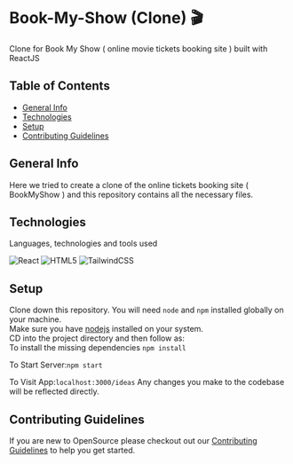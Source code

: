 # Book-My-Show (Clone) 🎬

Clone for Book My Show ( online movie tickets booking site ) built with ReactJS

## Table of Contents

- [General Info](#general-info)
- [Technologies](#technologies)
- [Setup](#setup)
- [Contributing Guidelines](https://github.com/HackrackClub/BookMyShow-Clone/blob/master/CONTRIBUTING.md)

## General Info
Here we tried to create a clone of the online tickets booking site ( BookMyShow ) and this repository contains all the necessary files.

## Technologies

Languages, technologies and tools used

![React](https://img.shields.io/badge/react-%2320232a.svg?style=for-the-badge&logo=react&logoColor=%2361DAFB)
![HTML5](https://img.shields.io/badge/html5-%23E34F26.svg?style=for-the-badge&logo=html5&logoColor=white)
![TailwindCSS](https://img.shields.io/badge/tailwindcss-%2338B2AC.svg?style=for-the-badge&logo=tailwind-css&logoColor=white)

## Setup

Clone down this repository. 
You will need ```node``` and ```npm``` installed globally on your machine.<br>
Make sure you have [nodejs](https://nodejs.org/en/) installed on your system.<br>
CD into the project directory and then follow as:<br>
To install the missing dependencies
```npm install```

To Start Server:```npm start```

To Visit App:```localhost:3000/ideas```
Any changes you make to the codebase will be reflected directly.

## Contributing Guidelines
If you are new to OpenSource please checkout out our [Contributing Guidelines](https://github.com/HackrackClub/BookMyShow-Clone/blob/master/CONTRIBUTING.md)
to help you get started.
